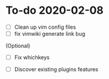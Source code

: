 # To-do 2020-02-08

  - [ ] Clean up vim config files
  - [ ] fix vimwiki generate link bug

(Optional)

  - [ ] Fix whichkeys
  - [ ] Discover existing plugins features

